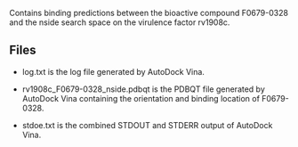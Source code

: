 Contains binding predictions between the bioactive compound F0679-0328 and the nside search space on the virulence factor rv1908c.

## Files

- log.txt is the log file generated by AutoDock Vina.

- rv1908c_F0679-0328_nside.pdbqt is the PDBQT file generated by AutoDock Vina containing the orientation and binding location of F0679-0328.

- stdoe.txt is the combined STDOUT and STDERR output of AutoDock Vina.

